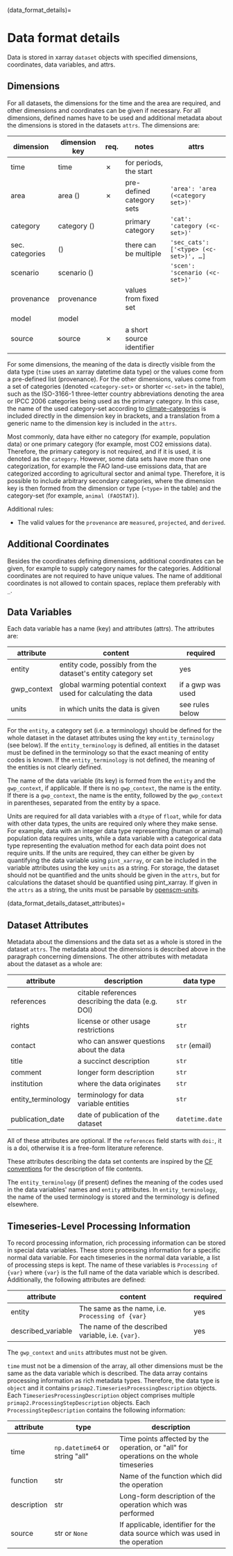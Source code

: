 (data_format_details)=
# Data format details

Data is stored in xarray `dataset` objects with specified dimensions, coordinates,
data variables, and attrs.

## Dimensions

For all datasets, the dimensions for the time and the area are required, and other
dimensions and coordinates can be given if necessary.
For all dimensions, defined names have to be used and additional metadata about the
dimensions is stored in the datasets `attrs`.
The dimensions are:

| dimension       | dimension key         | req. | notes                     | attrs                                 |
|-----------------|-----------------------|------|---------------------------|---------------------------------------|
| time            | time                  | ✗    | for periods, the start    |                                       |
| area            | area (<category-set>) | ✗    | pre-defined category sets | `'area': 'area (<category set>)'`     |
| category        | category (<c-set>)    |      | primary category          | `'cat': 'category (<c-set>)'`         |
| sec. categories | <type> (<c-set>)      |      | there can be multiple     | `'sec_cats': ['<type> (<c-set>)', …]` |
| scenario        | scenario (<c-set>)    |      |                           | `'scen': 'scenario (<c-set>)'`        |
| provenance      | provenance            |      | values from fixed set     |                                       |
| model           | model                 |      |                           |                                       |
| source          | source                | ✗    | a short source identifier |                                       |

For some dimensions, the meaning of the data is directly visible from the data type
(`time` uses an xarray datetime data type) or the values come from a pre-defined list
(provenance).
For the other dimensions, values come from a set of categories (denoted `<category-set>`
or shorter `<c-set>` in the table), such as the ISO-3166-1 three-letter country
abbreviations denoting the area or IPCC 2006 categories being used as the primary
category.
In this case, the name of the used category-set according to
[climate-categories](https://climate-categories.readthedocs.io/en/latest/readme.html#included-categorizations)
is included directly in the dimension key in brackets, and a translation from a generic
name to the dimension key is included in the `attrs`.

Most commonly, data have either no category (for example, population data) or one
primary category (for example, most CO2 emissions data).
Therefore, the primary category is not required, and if it is used, it is
denoted as the `category`.
However, some data sets have more than one categorization, for example the FAO land-use
emissions data, that are categorized according to agricultural sector and animal type.
Therefore, it is possible to include arbitrary secondary categories, where the
dimension key is then formed from the dimension or type (`<type>` in the table) and the
category-set (for example, `animal (FAOSTAT)`).

Additional rules:

- The valid values for the `provenance` are `measured`, `projected`, and
  `derived`.

## Additional Coordinates

Besides the coordinates defining dimensions, additional coordinates can be given, for
example to supply category names for the categories. Additional coordinates are not
required to have unique values.
The name of additional coordinates is not allowed to contain spaces, replace them
preferably with `_`.

## Data Variables

Each data variable has a name (key) and attributes (attrs).
The attributes are:

| attribute   | content                                                        | required          |
|-------------|----------------------------------------------------------------|-------------------|
| entity      | entity code, possibly from the dataset's entity category set   | yes               |
| gwp_context | global warming potential context used for calculating the data | if a gwp was used |
| units       | in which units the data is given                               | see rules below   |

For the `entity`, a category set (i.e. a terminology) should be defined for the
whole dataset in the dataset attributes using the key `entity_terminology` (see
below).
If the `entity_terminology` is defined, all entities in the dataset must be defined
in the terminology so that the exact meaning of entity codes is known.
If the `entity_terminology` is not defined, the meaning of the entities is not clearly
defined.

The name of the data variable (its key) is formed from the `entity` and the
`gwp_context`, if applicable.
If there is no `gwp_context`, the name is the entity.
If there is a `gwp_context`, the name is the entity, followed by the `gwp_context`
in parentheses, separated from the entity by a space.

Units are required for all data variables with a `dtype` of `float`, while
for data with other data types, the units are required only where they make sense.
For example, data with an integer data type representing (human or animal) population
data requires units, while a data variable with a categorical data type representing
the evaluation method for each data point does not require units.
If the units are required, they can either be given by quantifying the data variable
using `pint_xarray`, or can be included in the variable attributes using the key
`units` as a string.
For storage, the dataset should not be quantified and the units should be given in the
`attrs`, but for calculations the dataset should be quantified using pint_xarray.
If given in the `attrs` as a string, the units must be parsable by
[openscm-units](https://openscm-units.readthedocs.io).

(data_format_details_dataset_attributes)=
## Dataset Attributes

Metadata about the dimensions and the data set as a whole is stored in the dataset
`attrs`.
The metadata about the dimensions is described above in the paragraph concerning
dimensions.
The other attributes with metadata about the dataset as a whole are:

| attribute          | description                                       | data type         |
|--------------------|---------------------------------------------------|-------------------|
| references         | citable references describing the data (e.g. DOI) | ``str``           |
| rights             | license or other usage restrictions               | ``str``           |
| contact            | who can answer questions about the data           | ``str`` (email)   |
| title              | a succinct description                            | ``str``           |
| comment            | longer form description                           | ``str``           |
| institution        | where the data originates                         | ``str``           |
| entity_terminology | terminology for data variable entities            | ``str``           |
| publication_date   | date of publication of the dataset                | ``datetime.date`` |

All of these attributes are optional.
If the `references` field starts with `doi:`, it is a doi, otherwise it is a
free-form literature reference.

These attributes describing the data set contents are inspired by the
[CF conventions](https://cfconventions.org/Data/cf-conventions/cf-conventions-1.8/cf-conventions.html#description-of-file-contents)
for the description of file contents.

The `entity_terminology` (if present) defines the meaning of the codes used in the
data variables' names and `entity` attributes.
In `entity_terminology`, the name of the used terminology is stored and the
terminology is defined elsewhere.

## Timeseries-Level Processing Information

To record processing information, rich processing information can be stored in
special data variables.
These store processing information for a specific normal data variable.
For each timeseries in the normal data variable, a list of processing steps is kept.
The name of these variables is `Processing of {var}` where `{var}` is the
full name of the data variable which is described. Additionally, the following
attributes are defined:

| attribute          | content                                           | required |
|--------------------|---------------------------------------------------|----------|
| entity             | The same as the name, i.e. `Processing of {var}`  | yes      |
| described_variable | The name of the described variable, i.e. `{var}`. | yes      |

The `gwp_context` and `units` attributes must not be given.

`time` must not be a dimension of the array, all other dimensions must be the same
as the data variable which is described.
The data array contains processing information as rich metadata types.
Therefore, the data type is `object` and it contains
`primap2.TimeseriesProcessingDescription` objects.
Each `TimeseriesProcessingDescription` object comprises multiple
`primap2.ProcessingStepDescription` objects.
Each `ProcessingStepDescription` contains the following information:

| attribute   | type                            | description                                                                            |
|-------------|---------------------------------|----------------------------------------------------------------------------------------|
| time        | `np.datetime64` or string "all" | Time points affected by the operation, or "all" for operations on the whole timeseries |
| function    | str                             | Name of the function which did the operation                                           |
| description | str                             | Long-form description of the operation which was performed                             |
| source      | str or `None`                   | If applicable, identifier for the data source which was used in the operation          |
